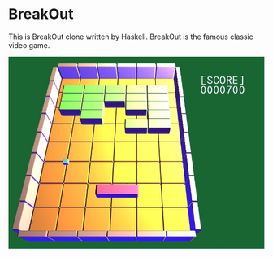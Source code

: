 BreakOut
========

This is BreakOut clone written by Haskell.
BreakOut is the famous classic video game.

![screen shot (Nov. 1 2014)](screenshots/withScore.jpg)

